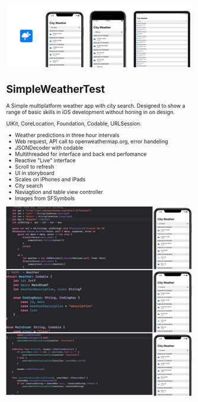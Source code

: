 ![Header](/Images/Hero.png)

# SimpleWeatherTest
A Simple multiplatform weather app with city search. Designed to show a range of basic skills in iOS development without honing in on design.

UIKit, CoreLocation, Foundation, Codable, URLSession.

- Weather predictions in three hour intervals
- Web request, API call to openweathermap.org, error handeling
- JSONDecoder with codable
- Multithreaded for interface and back end perfomance
- Reactive "Live" interface
- Scroll to refresh
- UI in storyboard
- Scales on iPhones and iPads
- City search
- Naviagtion and table view controller
- Images from SFSymbols

![Sample1](/Images/Sample1.png)
![Sample2](/Images/Sample2.png)
![Sample3](/Images/Sample3.png)
